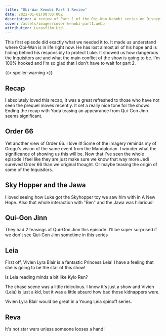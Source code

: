 ```yaml
---
title: "Obi-Wan Kenobi Part 1 Review"
date: 2022-01-01T00:00:00Z
description: A review of Part 1 of the Obi-Wan Kenobi series on Disney+.
cover: /assets/images/cover-kenobi-part1.webp
attribution: Lucasfilm Ltd.
---
```


This first episode did exactly what we needed it to. It made us understand where Obi-Wan is in life right now. He has lost almost all of his hope and is hiding behind his responsibly to protect Luke. It showed us how dangerous the Inquisitors are and what the main conflict of the show is going to be. I'm 100% hooked and I'm so glad that I don't have to wait for part 2.

{{< spoiler-warning >}}

## Recap
I absolutely loved this recap, it was a great refreshed to those who have not seen the prequel moves recently. It set a really nice tone for the shows. Ending the recap with Yoda teasing an appearance from Qui-Gon Jinn seems significant.

## Order 66
Yet another view of Order 66. I love it! Some of the imagery reminds my of Grogu's vision of the same event from the Mandalorian. I wonder what the significance of showing us this will be. Now that I've seen the whole episode I feel like they are just make sure we know that way more Jedi survived Order 66 than we original thought. Or maybe teasing the origin of some of the Inquisitors.

## Sky Hopper and the Jawa
I loved seeing how Luke got the Skyhopper toy we saw him with in A New Hope. Also that whole interaction with "Ben" and the Jawa was hilarious!

## Qui-Gon Jinn
They had 2 teasings of Qui-Gon Jinn this episode. I'll be super surprised if we don't see Qui-Gon Jinn sometime in this series
## Leia
First off, Vivien Lyra Blair is a fantastic Princess Leia! I have a feeling that she is going to be the star of this show!

Is Leia reading minds a bit like Kylo Ren?

The chase scene was a little ridiculous. I know it's just a show and Vivien (Leia) is just a kid, but it was a little absurd how bad those kidnappers were.

Vivien Lyra Blair would be great in a Young Leia spinoff series.

## Reva
It's not star wars unless someone looses a hand!
